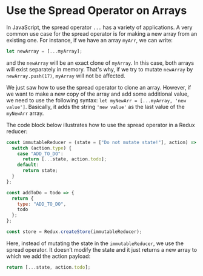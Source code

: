 # Use the Spread Operator on Arrays

In JavaScript, the spread operator `...` has a variety of applications.
A very common use case for the spread operator is for making a new array from an existing one.
For instance, if we have an array `myArr`, we can write:

```js
let newArray = [...myArray];
```

and the `newArray` will be an exact clone of `myArray`.
In this case, both arrays will exist separately in memory. That's why, if we try to mutate `newArray` by `newArray.push(17)`, `myArray` will not be affected.

We just saw how to use the spread operator to clone an array. However, if we want to make a new copy of the array and add some additional value, we need to use the following syntax: `let myNewArr = [...myArray, 'new value']`.
Basically, it adds the string `'new value'` as the last value of the `myNewArr` array.

The code block below illustrates how to use the spread operator in a Redux reducer:

```js
const immutableReducer = (state = ["Do not mutate state!"], action) => {
  switch (action.type) {
    case "ADD_TO_DO":
      return [...state, action.todo];
    default:
      return state;
  }
};

const addToDo = todo => {
  return {
    type: "ADD_TO_DO",
    todo
  };
};

const store = Redux.createStore(immutableReducer);
```

Here, instead of mutating the state in the `immutableReducer`, we use the spread operator.
It doesn’t modify the state and it just returns a new array to which we add the action payload:

```js
return [...state, action.todo];
```
